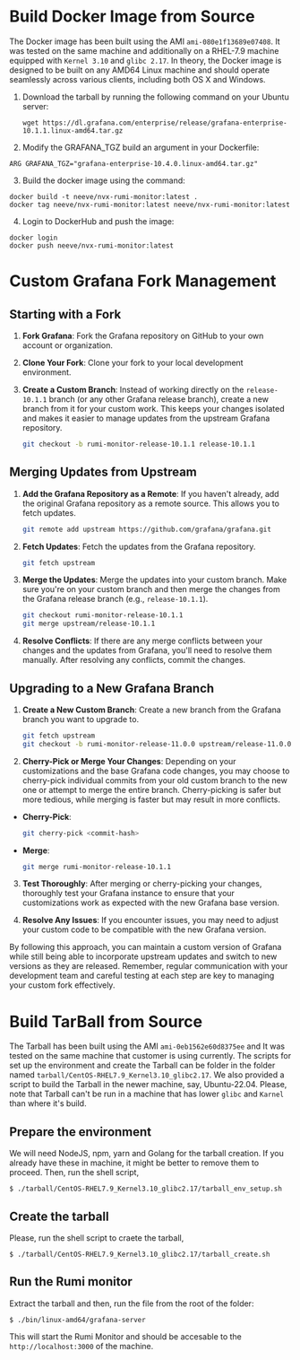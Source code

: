 # Build Docker Image from Source

The Docker image has been built using the AMI `ami-080e1f13689e07408`. It was tested on the same machine and additionally 
on a RHEL-7.9 machine equipped with `Kernel 3.10` and `glibc 2.17`. In theory, the Docker image is designed to be built 
on any AMD64 Linux machine and should operate seamlessly across various clients, including both OS X and Windows.

1. Download the tarball by running the following command on your Ubuntu server:

   ```shell
   wget https://dl.grafana.com/enterprise/release/grafana-enterprise-10.1.1.linux-amd64.tar.gz

   ```

2. Modify the GRAFANA_TGZ build an argument in your Dockerfile:

```shell
ARG GRAFANA_TGZ="grafana-enterprise-10.4.0.linux-amd64.tar.gz"
```

3. Build the docker image using the command:

```shell
docker build -t neeve/nvx-rumi-monitor:latest .
docker tag neeve/nvx-rumi-monitor:latest neeve/nvx-rumi-monitor:latest
```

4. Login to DockerHub and push the image:

```shell
docker login
docker push neeve/nvx-rumi-monitor:latest
```

# Custom Grafana Fork Management

## Starting with a Fork

1. **Fork Grafana**: Fork the Grafana repository on GitHub to your own account or organization.

2. **Clone Your Fork**: Clone your fork to your local development environment.

3. **Create a Custom Branch**: Instead of working directly on the `release-10.1.1` branch (or any other Grafana release branch), create a new branch from it for your custom work. This keeps your changes isolated and makes it easier to manage updates from the upstream Grafana repository.
   ```bash
   git checkout -b rumi-monitor-release-10.1.1 release-10.1.1
   ```

## Merging Updates from Upstream

1. **Add the Grafana Repository as a Remote**: If you haven't already, add the original Grafana repository as a remote source. This allows you to fetch updates.

   ```bash
   git remote add upstream https://github.com/grafana/grafana.git
   ```

2. **Fetch Updates**: Fetch the updates from the Grafana repository.

   ```bash
   git fetch upstream
   ```

3. **Merge the Updates**: Merge the updates into your custom branch. Make sure you're on your custom branch and then merge the changes from the Grafana release branch (e.g., `release-10.1.1`).

   ```bash
   git checkout rumi-monitor-release-10.1.1
   git merge upstream/release-10.1.1
   ```

4. **Resolve Conflicts**: If there are any merge conflicts between your changes and the updates from Grafana, you'll need to resolve them manually. After resolving any conflicts, commit the changes.

## Upgrading to a New Grafana Branch

1. **Create a New Custom Branch**: Create a new branch from the Grafana branch you want to upgrade to.

   ```bash
   git fetch upstream
   git checkout -b rumi-monitor-release-11.0.0 upstream/release-11.0.0
   ```

2. **Cherry-Pick or Merge Your Changes**: Depending on your customizations and the base Grafana code changes, you may choose to cherry-pick individual commits from your old custom branch to the new one or attempt to merge the entire branch. Cherry-picking is safer but more tedious, while merging is faster but may result in more conflicts.

- **Cherry-Pick**:
  ```bash
  git cherry-pick <commit-hash>
  ```
- **Merge**:
  ```bash
  git merge rumi-monitor-release-10.1.1
  ```

3. **Test Thoroughly**: After merging or cherry-picking your changes, thoroughly test your Grafana instance to ensure that your customizations work as expected with the new Grafana base version.

4. **Resolve Any Issues**: If you encounter issues, you may need to adjust your custom code to be compatible with the new Grafana version.

By following this approach, you can maintain a custom version of Grafana while still being able to incorporate upstream updates and switch to new versions as they are released. Remember, regular communication with your development team and careful testing at each step are key to managing your custom fork effectively.


# Build TarBall from Source

The Tarball has been built using the AMI `ami-0eb1562e60d8375ee` and It was tested on the same machine that customer is
using currently. The scripts for set up the environment and create the Tarball can be folder in the folder named 
`tarball/CentOS-RHEL7.9_Kernel3.10_glibc2.17`. We also provided a script to build the Tarball in the newer machine, say,
Ubuntu-22.04. Please, note that Tarball can't be run in a machine that has lower `glibc` and `Karnel` than where it's build.


## Prepare the environment

We will need NodeJS, npm, yarn and Golang for the tarball creation. If you already have these in machine, it might be better to remove them to proceed. Then, run the shell script,

```shell
$ ./tarball/CentOS-RHEL7.9_Kernel3.10_glibc2.17/tarball_env_setup.sh
```

## Create the tarball

Please, run the shell script to craete the tarball,

```shell
$ ./tarball/CentOS-RHEL7.9_Kernel3.10_glibc2.17/tarball_create.sh
```

## Run the Rumi monitor

Extract the tarball and then, run the file from the root of the folder:

```shell
$ ./bin/linux-amd64/grafana-server
```

This will start the Rumi Monitor and should be accesable to the `http://localhost:3000`
of the machine.
